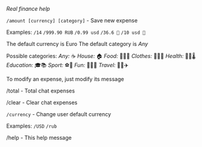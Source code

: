 *Real finance help*
  
  `/amount [currency] [category]` - Save new expense
  
  Examples:
  `/14`
  `/999.90 RUB`
  `/0.99 usd`
  `/36.6 💊`
  `/10 usd 🍕`
  
  The default currency is Euro
  The default category is _Any_
  
  Possible categories:
  _Any:_ ☕️
  _House:_ 🏠
  _Food:_ 🍞🍕🍌
  _Clothes:_ 👔👠👖
  _Health:_ 💊💉🌡
  _Education:_ 🎓📚
  _Sport:_ ⚽️🏸
  _Fun:_ 🎉🍺🎁
  _Travel:_ 🚕🚂✈️
  
  To modify an expense, just modify its message
  
  /total - Total chat expenses
  
  /clear - Clear chat expenses
  
  `/currency` - Change user default currency
  
  Examples:
  `/USD`
  `/rub`
  
  /help - This help message